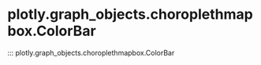 # plotly.graph_objects.choroplethmapbox.ColorBar

::: plotly.graph_objects.choroplethmapbox.ColorBar

